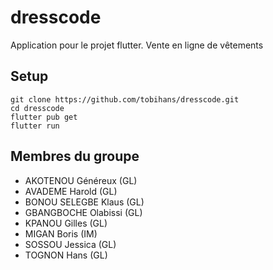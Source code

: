# dresscode

Application pour le projet flutter.
Vente en ligne de vêtements

## Setup

```shell
git clone https://github.com/tobihans/dresscode.git
cd dresscode
flutter pub get
flutter run
```

## Membres du groupe

- AKOTENOU Généreux (GL)
- AVADEME Harold (GL)
- BONOU SELEGBE Klaus (GL)
- GBANGBOCHE Olabissi (GL)
- KPANOU Gilles (GL)
- MIGAN Boris (IM)
- SOSSOU Jessica (GL)
- TOGNON Hans (GL)
